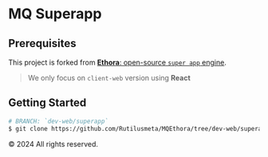 # MQ Superapp

## Prerequisites

This project is forked from [**Ethora**: open-source `super app` engine](https://github.com/dappros/ethora).

> We only focus on `client-web` version using **React**

## Getting Started

```bash
# BRANCH: `dev-web/superapp`
$ git clone https://github.com/Rutilusmeta/MQEthora/tree/dev-web/superapp
```

&copy; 2024 All rights reserved.
